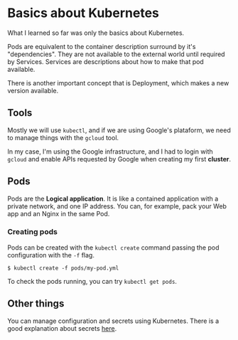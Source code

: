 # Basics about Kubernetes

What I learned so far was only the basics about Kubernetes.

Pods are equivalent to the container description surround by it's "dependencies".
They are not available to the external world until required by Services.
Services are descriptions about how to make that pod available.

There is another important concept that is Deployment, which makes a new version available.

## Tools

Mostly we will use `kubectl`, and if we are using Google's plataform, we need to manage things
with the `gcloud` tool.

In my case, I'm using the Google infrastructure, and I had to login with `gcloud` and enable
APIs requested by Google when creating my first **cluster**.

## Pods

Pods are the **Logical application**. It is like a contained application with a private network,
and one IP address. You can, for example, pack your Web app and an Nginx in the same Pod.

### Creating pods

Pods can be created with the `kubectl create` command passing the pod configuration with the `-f`
flag.

```
$ kubectl create -f pods/my-pod.yml
```

To check the pods running, you can try `kubectl get pods`.


## Other things

You can manage configuration and secrets using Kubernetes.
There is a good explanation about secrets [here](https://kubernetes.io/docs/concepts/configuration/secret/).
